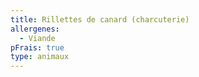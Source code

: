 ```yaml
---
title: Rillettes de canard (charcuterie)
allergenes:
  - Viande
pFrais: true
type: animaux
---
```


